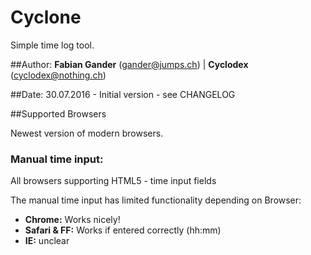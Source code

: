 # Cyclone

Simple time log tool.

##Author:
**Fabian Gander** (gander@jumps.ch) | **Cyclodex** (cyclodex@nothing.ch)

##Date:
30.07.2016 - Initial version - see CHANGELOG

##Supported Browsers

Newest version of modern browsers.

### Manual time input:
All browsers supporting HTML5 - time input fields

The manual time input has limited functionality depending on Browser:

* **Chrome:** Works nicely!
* **Safari & FF:** Works if entered correctly (hh:mm)
* **IE:** unclear
